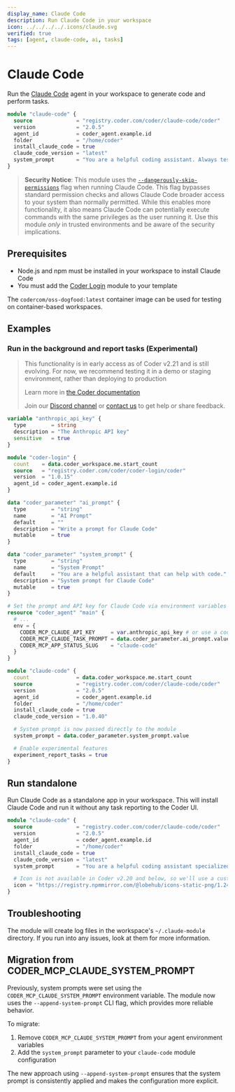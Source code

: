 ```yaml
---
display_name: Claude Code
description: Run Claude Code in your workspace
icon: ../../../../.icons/claude.svg
verified: true
tags: [agent, claude-code, ai, tasks]
---
```


# Claude Code

Run the [Claude Code](https://docs.anthropic.com/en/docs/agents-and-tools/claude-code/overview) agent in your workspace to generate code and perform tasks.

```tf
module "claude-code" {
  source              = "registry.coder.com/coder/claude-code/coder"
  version             = "2.0.5"
  agent_id            = coder_agent.example.id
  folder              = "/home/coder"
  install_claude_code = true
  claude_code_version = "latest"
  system_prompt       = "You are a helpful coding assistant. Always test your code before suggesting it."
}
```

> **Security Notice**: This module uses the [`--dangerously-skip-permissions`](https://docs.anthropic.com/en/docs/claude-code/cli-usage#cli-flags) flag when running Claude Code. This flag
> bypasses standard permission checks and allows Claude Code broader access to your system than normally permitted. While
> this enables more functionality, it also means Claude Code can potentially execute commands with the same privileges as
> the user running it. Use this module _only_ in trusted environments and be aware of the security implications.

## Prerequisites

- Node.js and npm must be installed in your workspace to install Claude Code
- You must add the [Coder Login](https://registry.coder.com/modules/coder-login) module to your template

The `codercom/oss-dogfood:latest` container image can be used for testing on container-based workspaces.

## Examples

### Run in the background and report tasks (Experimental)

> This functionality is in early access as of Coder v2.21 and is still evolving.
> For now, we recommend testing it in a demo or staging environment,
> rather than deploying to production
>
> Learn more in [the Coder documentation](https://coder.com/docs/tutorials/ai-agents)
>
> Join our [Discord channel](https://discord.gg/coder) or
> [contact us](https://coder.com/contact) to get help or share feedback.

```tf
variable "anthropic_api_key" {
  type        = string
  description = "The Anthropic API key"
  sensitive   = true
}

module "coder-login" {
  count    = data.coder_workspace.me.start_count
  source   = "registry.coder.com/coder/coder-login/coder"
  version  = "1.0.15"
  agent_id = coder_agent.example.id
}

data "coder_parameter" "ai_prompt" {
  type        = "string"
  name        = "AI Prompt"
  default     = ""
  description = "Write a prompt for Claude Code"
  mutable     = true
}

data "coder_parameter" "system_prompt" {
  type        = "string"
  name        = "System Prompt"
  default     = "You are a helpful assistant that can help with code."
  description = "System prompt for Claude Code"
  mutable     = true
}

# Set the prompt and API key for Claude Code via environment variables
resource "coder_agent" "main" {
  # ...
  env = {
    CODER_MCP_CLAUDE_API_KEY     = var.anthropic_api_key # or use a coder_parameter
    CODER_MCP_CLAUDE_TASK_PROMPT = data.coder_parameter.ai_prompt.value
    CODER_MCP_APP_STATUS_SLUG    = "claude-code"
  }
}

module "claude-code" {
  count               = data.coder_workspace.me.start_count
  source              = "registry.coder.com/coder/claude-code/coder"
  version             = "2.0.5"
  agent_id            = coder_agent.example.id
  folder              = "/home/coder"
  install_claude_code = true
  claude_code_version = "1.0.40"

  # System prompt is now passed directly to the module
  system_prompt = data.coder_parameter.system_prompt.value

  # Enable experimental features
  experiment_report_tasks = true
}
```

## Run standalone

Run Claude Code as a standalone app in your workspace. This will install Claude Code and run it without any task reporting to the Coder UI.

```tf
module "claude-code" {
  source              = "registry.coder.com/coder/claude-code/coder"
  version             = "2.0.5"
  agent_id            = coder_agent.example.id
  folder              = "/home/coder"
  install_claude_code = true
  claude_code_version = "latest"
  system_prompt       = "You are a helpful coding assistant specialized in this project."

  # Icon is not available in Coder v2.20 and below, so we'll use a custom icon URL
  icon = "https://registry.npmmirror.com/@lobehub/icons-static-png/1.24.0/files/dark/claude-color.png"
}
```

## Troubleshooting

The module will create log files in the workspace's `~/.claude-module` directory. If you run into any issues, look at them for more information.

## Migration from CODER_MCP_CLAUDE_SYSTEM_PROMPT

Previously, system prompts were set using the `CODER_MCP_CLAUDE_SYSTEM_PROMPT` environment variable. The module now uses the `--append-system-prompt` CLI flag, which provides more reliable behavior. 

To migrate:
1. Remove `CODER_MCP_CLAUDE_SYSTEM_PROMPT` from your agent environment variables
2. Add the `system_prompt` parameter to your `claude-code` module configuration

The new approach using `--append-system-prompt` ensures that the system prompt is consistently applied and makes the configuration more explicit.
